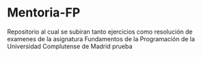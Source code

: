 # Mentoria-FP
Repositorio al cual se subiran tanto ejercicios como resolución de examenes de la asignatura Fundamentos de la Programación de la Universidad Complutense de Madrid
prueba
